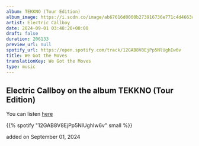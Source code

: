 ```yaml
---
album: TEKKNO (Tour Edition)
album_image: https://i.scdn.co/image/ab67616d0000b273916736e771c4d4663cfaf30b
artist: Electric Callboy
date: 2024-09-01 03:48:20+00:00
draft: false
duration: 206133
preview_url: null
spotify_url: https://open.spotify.com/track/12GAB8V8EjPp5NlUghIw6v
title: We Got the Moves
translationKey: We Got the Moves
type: music
---
```


## Electric Callboy on the album TEKKNO (Tour Edition)

You can listen [here](https://open.spotify.com/track/12GAB8V8EjPp5NlUghIw6v)

{{% spotify "12GAB8V8EjPp5NlUghIw6v" small %}}

added on September 01, 2024